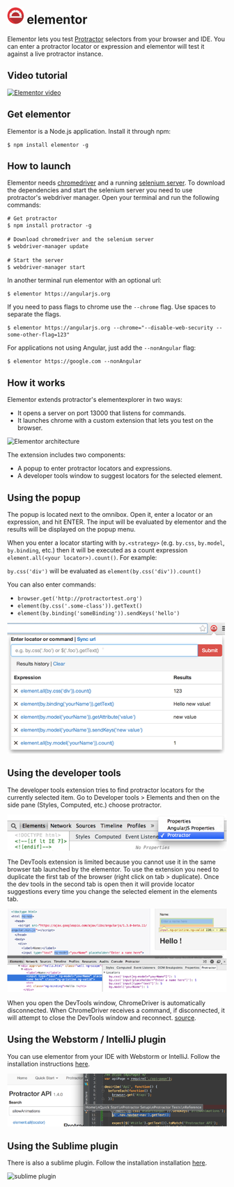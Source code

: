 ![Protractor logo](extension/images/icon-38.png) elementor
=========

Elementor lets you test [Protractor](http://protractortest.org) selectors from
your browser and IDE. You can enter a protractor locator or expression and
elementor will test it against a live protractor instance.


## Video tutorial

[![Elementor video](http://img.youtube.com/vi/kC0JYp79tdo/0.jpg)](http://www.youtube.com/watch?v=kC0JYp79tdo)

## Get elementor

Elementor is a Node.js application. Install it through npm:

```shell
$ npm install elementor -g
```

## How to launch

Elementor needs [chromedriver](https://sites.google.com/a/chromium.org/chromedriver/)
and a running [selenium server](http://www.seleniumhq.org/download/). To
download the dependencies and start the selenium server you need to use
protractor's webdriver manager. Open your terminal and run the following
commands:

```shell
# Get protractor
$ npm install protractor -g

# Download chromedriver and the selenium server
$ webdriver-manager update

# Start the server
$ webdriver-manager start
```

In another terminal run elementor with an optional url:

```shell
$ elementor https://angularjs.org
```

If you need to pass flags to chrome use the `--chrome` flag. Use spaces to
separate the flags.

```shell
$ elementor https://angularjs.org --chrome="--disable-web-security --some-other-flag=123"
```

For applications not using Angular, just add the `--nonAngular` flag:

```shell
$ elementor https://google.com --nonAngular
```

## How it works

Elementor extends protractor's elementexplorer in two ways:

* It opens a server on port 13000 that listens for commands.
* It launches chrome with a custom extension that lets you test on the browser.

![Elementor architecture](/doc/elementor.png)

The extension includes two components:

* A popup to enter protractor locators and expressions.
* A developer tools window to suggest locators for the selected element.

## Using the popup

The popup is located next to the omnibox. Open it, enter a locator or an
expression, and hit ENTER. The input will be evaluated by elementor and the
results will be displayed on the popup menu.

When you enter a locator starting with `by.<strategy>` (e.g. `by.css`, `by.model`,
`by.binding`, etc.) then it will be executed as a count expression
`element.all(<your locator>).count()`. For example:

`by.css('div')` will be evaluated as `element(by.css('div')).count()`

You can also enter commands:

* `browser.get('http://protractortest.org')`
* `element(by.css('.some-class')).getText()`
* `element(by.binding('someBinding')).sendKeys('hello')`

![elementor popup](extension/images/popup-screen.png)

## Using the developer tools

The developer tools extension tries to find protractor locators for the
currently selected item. Go to Developer tools > Elements and then on the side
pane (Styles, Computed, etc.) choose protractor.

![open developer tools](extension/images/dev-tools.png)

The DevTools extension is limited because you cannot use it in the same browser
tab launched by the elementor. To use the extension you need to duplicate the
first tab of the browser (right click on tab > duplicate). Once the dev tools in
the second tab is open then it will provide locator suggestions every time you
change the selected element in the elements tab.

![dev tools](extension/images/dev-tools2.png)

When you open the DevTools window, ChromeDriver is automatically disconnected.
When ChromeDriver receives a command, if disconnected, it will attempt to close
the DevTools window and reconnect.
[source](https://sites.google.com/a/chromium.org/chromedriver/help/devtools-window-keeps-closing).

## Using the Webstorm / IntelliJ plugin

You can use elementor from your IDE with Webstorm or IntelliJ. Follow the
installation instructions
[here](https://github.com/andresdominguez/elementor-idea).

![idea plugin](doc/elementor-idea.png)

## Using the Sublime plugin

There is also a sublime plugin. Follow the installation installation
[here](https://github.com/andresdominguez/elementor-sublime).

![sublime plugin](https://raw.githubusercontent.com/andresdominguez/elementor-sublime/master/screenshot.png)
